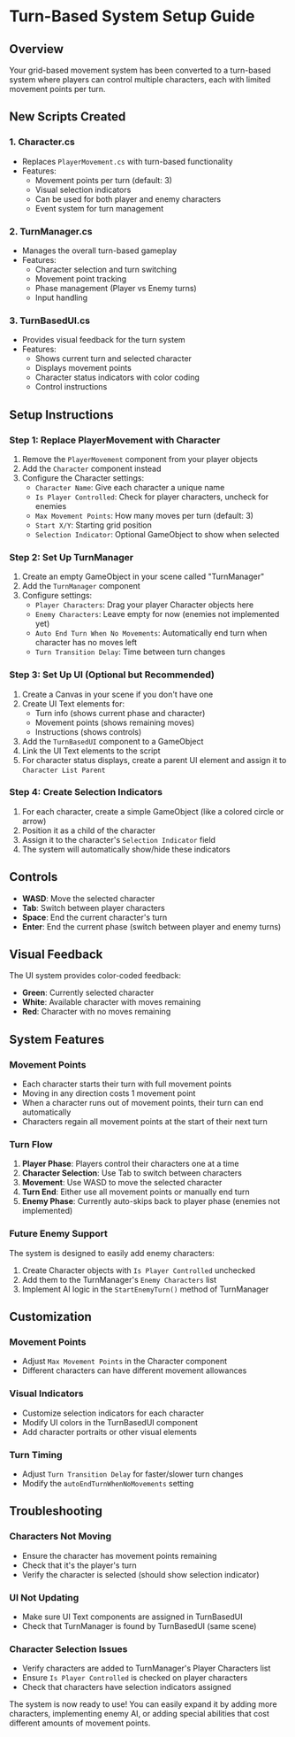 # Turn-Based System Setup Guide

## Overview
Your grid-based movement system has been converted to a turn-based system where players can control multiple characters, each with limited movement points per turn.

## New Scripts Created

### 1. Character.cs
- Replaces `PlayerMovement.cs` with turn-based functionality
- Features:
  - Movement points per turn (default: 3)
  - Visual selection indicators
  - Can be used for both player and enemy characters
  - Event system for turn management

### 2. TurnManager.cs
- Manages the overall turn-based gameplay
- Features:
  - Character selection and turn switching
  - Movement point tracking
  - Phase management (Player vs Enemy turns)
  - Input handling

### 3. TurnBasedUI.cs
- Provides visual feedback for the turn system
- Features:
  - Shows current turn and selected character
  - Displays movement points
  - Character status indicators with color coding
  - Control instructions

## Setup Instructions

### Step 1: Replace PlayerMovement with Character
1. Remove the `PlayerMovement` component from your player objects
2. Add the `Character` component instead
3. Configure the Character settings:
   - `Character Name`: Give each character a unique name
   - `Is Player Controlled`: Check for player characters, uncheck for enemies
   - `Max Movement Points`: How many moves per turn (default: 3)
   - `Start X/Y`: Starting grid position
   - `Selection Indicator`: Optional GameObject to show when selected

### Step 2: Set Up TurnManager
1. Create an empty GameObject in your scene called "TurnManager"
2. Add the `TurnManager` component
3. Configure settings:
   - `Player Characters`: Drag your player Character objects here
   - `Enemy Characters`: Leave empty for now (enemies not implemented yet)
   - `Auto End Turn When No Movements`: Automatically end turn when character has no moves left
   - `Turn Transition Delay`: Time between turn changes

### Step 3: Set Up UI (Optional but Recommended)
1. Create a Canvas in your scene if you don't have one
2. Create UI Text elements for:
   - Turn info (shows current phase and character)
   - Movement points (shows remaining moves)
   - Instructions (shows controls)
3. Add the `TurnBasedUI` component to a GameObject
4. Link the UI Text elements to the script
5. For character status displays, create a parent UI element and assign it to `Character List Parent`

### Step 4: Create Selection Indicators
1. For each character, create a simple GameObject (like a colored circle or arrow)
2. Position it as a child of the character
3. Assign it to the character's `Selection Indicator` field
4. The system will automatically show/hide these indicators

## Controls

- **WASD**: Move the selected character
- **Tab**: Switch between player characters
- **Space**: End the current character's turn
- **Enter**: End the current phase (switch between player and enemy turns)

## Visual Feedback

The UI system provides color-coded feedback:
- **Green**: Currently selected character
- **White**: Available character with moves remaining
- **Red**: Character with no moves remaining

## System Features

### Movement Points
- Each character starts their turn with full movement points
- Moving in any direction costs 1 movement point
- When a character runs out of movement points, their turn can end automatically
- Characters regain all movement points at the start of their next turn

### Turn Flow
1. **Player Phase**: Players control their characters one at a time
2. **Character Selection**: Use Tab to switch between characters
3. **Movement**: Use WASD to move the selected character
4. **Turn End**: Either use all movement points or manually end turn
5. **Enemy Phase**: Currently auto-skips back to player phase (enemies not implemented)

### Future Enemy Support
The system is designed to easily add enemy characters:
1. Create Character objects with `Is Player Controlled` unchecked
2. Add them to the TurnManager's `Enemy Characters` list
3. Implement AI logic in the `StartEnemyTurn()` method of TurnManager

## Customization

### Movement Points
- Adjust `Max Movement Points` in the Character component
- Different characters can have different movement allowances

### Visual Indicators
- Customize selection indicators for each character
- Modify UI colors in the TurnBasedUI component
- Add character portraits or other visual elements

### Turn Timing
- Adjust `Turn Transition Delay` for faster/slower turn changes
- Modify the `autoEndTurnWhenNoMovements` setting

## Troubleshooting

### Characters Not Moving
- Ensure the character has movement points remaining
- Check that it's the player's turn
- Verify the character is selected (should show selection indicator)

### UI Not Updating
- Make sure UI Text components are assigned in TurnBasedUI
- Check that TurnManager is found by TurnBasedUI (same scene)

### Character Selection Issues
- Verify characters are added to TurnManager's Player Characters list
- Ensure `Is Player Controlled` is checked on player characters
- Check that characters have selection indicators assigned

The system is now ready to use! You can easily expand it by adding more characters, implementing enemy AI, or adding special abilities that cost different amounts of movement points. 